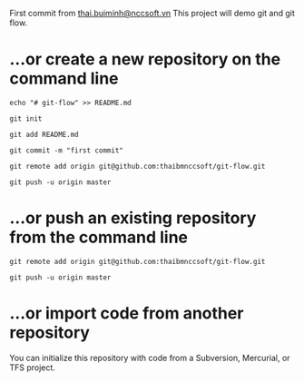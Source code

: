 First commit from thai.buiminh@nccsoft.vn
This project will demo git and git flow.

# …or create a new repository on the command line
`echo "# git-flow" >> README.md`

`git init`

`git add README.md`

`git commit -m "first commit"`

`git remote add origin git@github.com:thaibmnccsoft/git-flow.git`

`git push -u origin master`

# …or push an existing repository from the command line
`git remote add origin git@github.com:thaibmnccsoft/git-flow.git`

`git push -u origin master`

# …or import code from another repository
You can initialize this repository with code from a Subversion, Mercurial, or TFS project.
